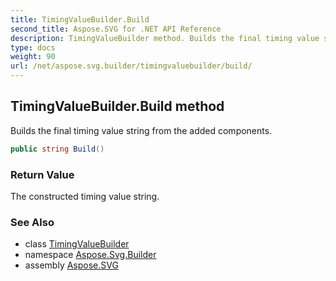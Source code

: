 ```yaml
---
title: TimingValueBuilder.Build
second_title: Aspose.SVG for .NET API Reference
description: TimingValueBuilder method. Builds the final timing value string from the added components
type: docs
weight: 90
url: /net/aspose.svg.builder/timingvaluebuilder/build/
---
```

## TimingValueBuilder.Build method

Builds the final timing value string from the added components.

```csharp
public string Build()
```

### Return Value

The constructed timing value string.

### See Also

* class [TimingValueBuilder](../)
* namespace [Aspose.Svg.Builder](../../../aspose.svg.builder/)
* assembly [Aspose.SVG](../../../)
